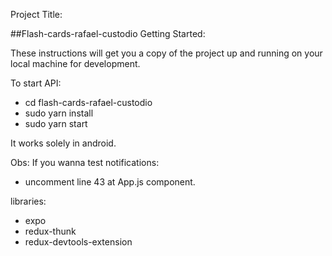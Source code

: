 Project Title:

##Flash-cards-rafael-custodio Getting Started:

These instructions will get you a copy of the project up and running on your local machine for development.

To start API:

* cd flash-cards-rafael-custodio
* sudo yarn install
* sudo yarn start

It works solely in android.

Obs: If you wanna test notifications:
* uncomment line 43 at App.js component.

libraries:
* expo
* redux-thunk
* redux-devtools-extension
